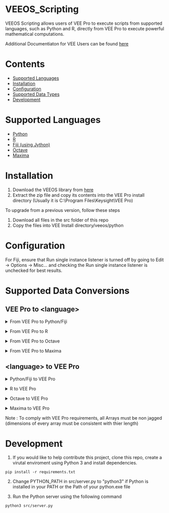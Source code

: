 # VEEOS_Scripting
VEEOS Scripting allows users of VEE Pro to execute scripts from supported languages, such as Python and R, directly from VEE Pro to execute powerful mathematical computations. 

Additional Documentiaton for VEE Users can be found [here](https://www.veeos.org/library/R2/scriptLib.htm)


# Contents
 * [Supported Languages](#supported-languages)
 * [Installation](#installation)
 * [Configuration](#configuration)
 * [Supported Data Types](#data-conversions)
 * [Development](#development)

 # Supported Languages
  
 * [Python](https://www.python.org/)
 * [R](https://www.r-project.org/)
 * [Fiji (using Jython)](https://imagej.net/software/fiji/)
 * [Octave](https://www.gnu.org/software/octave/)
 * [Maxima](https://maxima.sourceforge.io/)
 # Installation
 

 1. Download the VEEOS library from [here](https://veeos.org/)
 2. Extract the zip file and copy its contents into the VEE Pro install directory (Usually it is C:\Program Files\Keysight\VEE Pro)

 To upgrade from a previous version, follow these steps
 1. Download all files in the src folder of this repo 
 2. Copy the files into VEE Install directory/veeos/python

# Configuration

For Fiji, ensure that Run single instance listener is turned off by going to Edit -> Options -> Misc... and checking the Run single instance listener is unchecked for best results.


# Supported Data Conversions

## VEE Pro to \<language>

<details>
<summary> From VEE Pro to Python/Fiji </summary>
<pre>
Boolean -> bool
Text -> str
UInt8 -> int
UInt16 -> int
Int16 -> int
Int32 -> int
Int64 -> int
Real32 -> float
Real64 -> float
Complex -> complex
PComplex -> complex
Boolean Array-> List
Text Array -> List
UInt8 Array -> List
UInt16 Array -> List
Int16 Array -> List
Int32 Array -> List
Int64 Array -> List
Real32 Array -> List
Real64 Array -> List
Complex Array -> List
PComplex Array -> List
</pre>
</details>
<p>
<details>
<summary> From VEE Pro to R </summary>
<pre>
Boolean Array-> Logical Array
Text Array -> Character Array
UInt8 Array -> Integer Array
UInt16 Array -> Integer Array
Int16 Array -> Integer Array
Int32 Array -> Integer Array
Int64 Array -> Integer Array
Real32 Array -> Numeric Array
Real64 Array -> Numeric Array
Complex Array -> Complex Array
PComplex Array -> Complex Array
</pre>
</details>
<p>

<details>
<summary> From VEE Pro to Octave </summary>
<pre>
Boolean -> logical
Text -> dq_string
UInt8 -> int64
UInt16 -> int64
Int16 -> int64
Int32 -> int64
Int64 -> int64
Real32 -> double
Real64 -> double
Complex -> double complex scalar
PComplex -> double complex scalar
Boolean Array-> bool matrix
Text Array -> Cell array of strings
UInt8 Array -> int64 matrix
UInt16 Array -> int64 matrix
Int16 Array -> int64 matrix
Int32 Array -> int64 matrix
Int64 Array -> int64 matrix
Real32 Array -> double matrix
Real64 Array -> double matrix
Complex Array -> complex matrix
PComplex Array -> complex matrix
</pre>
</details>
<p>
<details>
<summary> From VEE Pro to Maxima </summary>
<pre>
Boolean -> number
Text -> string
UInt8 -> number
UInt16 -> number
Int16 -> number
Int32 -> number
Int64 -> number
Real32 -> number
Real64 -> number
Complex -> complex scalar number
PComplex -> complex scalar number
Boolean Array-> bool array
Text Array -> string array
UInt8 Array -> number array
UInt16 Array -> number array
Int16 Array -> number array
Int32 Array -> number array
Int64 Array -> number array
Real32 Array -> number array
Real64 Array -> number array
Complex Array -> complex array
PComplex Array -> complex array
</pre>
</details>
<p>

## \<language> to VEE Pro

<details>
<summary> Python/Fiji to VEE Pro </summary>
<pre>
bool -> Boolean
str -> Text
int -> Int32
int -> Real64 if integer value is over 32 bits
float -> Real64
complex -> Complex
bool List-> Boolean Array
int List -> Int32 Array
int List -> Real64 Array if one value in List is over 32 bits
str list -> Text Array
float List -> Real64 Array
complex List -> Complex Array 
</pre>
</details>
<p>

<details>
<summary> R to VEE Pro </summary>
<pre>
bool Array-> Boolean Array
int Array -> Int32 Array
int Array -> Real64 Array if one value in List is over 32 bits
str Array -> Text Array
float Array -> Real64 Array
complex Array -> Complex Array 
</pre>
</details>

<p>
<details>
<summary> Octave to VEE Pro </summary>
<pre>
logical -> Boolean
dq_string/sq_string -> Text
(u)int(8/16/32/64) -> Int32
(u)int(8/16/32/64) -> Real64 if value is over 32 bits
double -> Real64
single -> Real64
(int or double/single) complex -> Complex
bool matrix-> Boolean Array
int matrix -> Int32 Array
int matrix -> Real64 Array if one value in List is over 32 bits
dq_string/sq_string Cell Array -> Text Array
double matrix -> Real64 Array
single matrix -> Real64 Array
(int or double/single) complex matrix -> Complex Array 
</pre>
</details>
<p>
<details>
<summary> Maxima to VEE Pro </summary>
<pre>
returns a variable called returnToVEE, which is a text array of the output of all commands in Maxima. 
</pre>
</details>
<p>
Note : To comply with VEE Pro requirements, all Arrays must be non jagged (dimensions of every array must be consistent with thier length)

# Development

1. If you would like to help contribute this project, clone this repo, create a virutal enviroment using Python 3 and install dependencies.

```
pip install -r requirements.txt
```

2. Change PYTHON_PATH in src/server.py to "python3" if Python is installed in your PATH or the Path of your python.exe file


3. Run the Python server using the following command

```
python3 src/server.py
```
